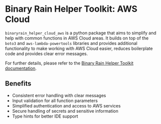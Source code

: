 # Binary Rain Helper Toolkit: AWS Cloud

`binaryrain_helper_cloud_aws` is a python package that aims to simplify and help with common functions in AWS Cloud areas. It builds on top of the `boto3` and `aws-lambda-powertools` libraries and provides additional functionality to make working with AWS Cloud easier, reduces boilerplate code and provides clear error messages.

For further details, please refer to the [Binary Rain Helper Toolkit documentation](https://binaryrain-net.github.io/Binary-Rain-Helper-Toolkit/toolkits/aws/).

## Benefits

- Consistent error handling with clear messages
- Input validation for all function parameters
- Simplified authentication and access to AWS services
- Secure handling of secrets and sensitive information
- Type hints for better IDE support
